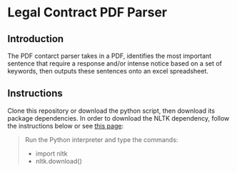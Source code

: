 # Legal Contract PDF Parser

## Introduction

The PDF contarct parser takes in a PDF, identifies the most important sentence that require a response and/or intense notice based on a set of keywords, then outputs these sentences onto an excel spreadsheet.

## Instructions

Clone this repository or download the python script, then download its package dependencies. In order to download the NLTK dependency, follow the instructions below or see [this page](https://www.nltk.org/data.html):


> Run the Python interpreter and type the commands:
>
> - import nltk
> - nltk.download()
